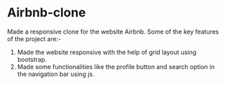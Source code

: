 # Airbnb-clone
Made a responsive clone for the website Airbnb.
Some of the key features of the project are:-
1. Made the website responsive with the help of grid layout using bootstrap.
2. Made some functionalities like the profile button and search option in the navigation bar using js.

